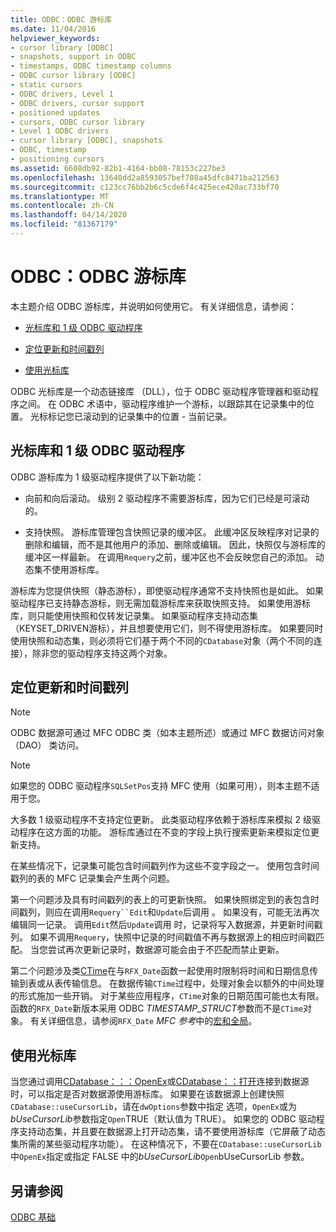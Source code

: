 ```yaml
---
title: ODBC：ODBC 游标库
ms.date: 11/04/2016
helpviewer_keywords:
- cursor library [ODBC]
- snapshots, support in ODBC
- timestamps, ODBC timestamp columns
- ODBC cursor library [ODBC]
- static cursors
- ODBC drivers, Level 1
- ODBC drivers, cursor support
- positioned updates
- cursors, ODBC cursor library
- Level 1 ODBC drivers
- cursor library [ODBC], snapshots
- ODBC, timestamp
- positioning cursors
ms.assetid: 6608db92-82b1-4164-bb08-78153c227be3
ms.openlocfilehash: 13640dd2a8593057bef708a45dfc8471ba212563
ms.sourcegitcommit: c123cc76bb2b6c5cde6f4c425ece420ac733bf70
ms.translationtype: MT
ms.contentlocale: zh-CN
ms.lasthandoff: 04/14/2020
ms.locfileid: "81367179"
---
```

# <a name="odbc-the-odbc-cursor-library"></a>ODBC：ODBC 游标库

本主题介绍 ODBC 游标库，并说明如何使用它。 有关详细信息，请参阅：

- [光标库和 1 级 ODBC 驱动程序](#_core_the_cursor_library_and_level_1_odbc_drivers)

- [定位更新和时间戳列](#_core_positioned_updates_and_timestamp_columns)

- [使用光标库](#_core_using_the_cursor_library)

ODBC 光标库是一个动态链接库 （DLL），位于 ODBC 驱动程序管理器和驱动程序之间。 在 ODBC 术语中，驱动程序维护一个游标，以跟踪其在记录集中的位置。 光标标记您已滚动到的记录集中的位置 - 当前记录。

## <a name="cursor-library-and-level-1-odbc-drivers"></a><a name="_core_the_cursor_library_and_level_1_odbc_drivers"></a>光标库和 1 级 ODBC 驱动程序

ODBC 游标库为 1 级驱动程序提供了以下新功能：

- 向前和向后滚动。 级别 2 驱动程序不需要游标库，因为它们已经是可滚动的。

- 支持快照。 游标库管理包含快照记录的缓冲区。 此缓冲区反映程序对记录的删除和编辑，而不是其他用户的添加、删除或编辑。 因此，快照仅与游标库的缓冲区一样最新。 在调用`Requery`之前，缓冲区也不会反映您自己的添加。 动态集不使用游标库。

游标库为您提供快照（静态游标），即使驱动程序通常不支持快照也是如此。 如果驱动程序已支持静态游标，则无需加载游标库来获取快照支持。 如果使用游标库，则只能使用快照和仅转发记录集。 如果驱动程序支持动态集（KEYSET_DRIVEN游标），并且想要使用它们，则不得使用游标库。 如果要同时使用快照和动态集，则必须将它们基于两个不同的`CDatabase`对象（两个不同的连接），除非您的驱动程序支持这两个对象。

## <a name="positioned-updates-and-timestamp-columns"></a><a name="_core_positioned_updates_and_timestamp_columns"></a>定位更新和时间戳列

> [!NOTE]
> ODBC 数据源可通过 MFC ODBC 类（如本主题所述）或通过 MFC 数据访问对象 （DAO） 类访问。

> [!NOTE]
> 如果您的 ODBC 驱动程序`SQLSetPos`支持 MFC 使用（如果可用），则本主题不适用于您。

大多数 1 级驱动程序不支持定位更新。 此类驱动程序依赖于游标库来模拟 2 级驱动程序在这方面的功能。 游标库通过在不变的字段上执行搜索更新来模拟定位更新支持。

在某些情况下，记录集可能包含时间戳列作为这些不变字段之一。 使用包含时间戳列的表的 MFC 记录集会产生两个问题。

第一个问题涉及具有时间戳列的表上的可更新快照。 如果快照绑定到的表包含时间戳列，则应在调用`Requery``Edit`和`Update`后调用 。 如果没有，可能无法再次编辑同一记录。 调用`Edit`然后`Update`调用 时，记录将写入数据源，并更新时间戳列。 如果不调用`Requery`，快照中记录的时间戳值不再与数据源上的相应时间戳匹配。 当您尝试再次更新记录时，数据源可能会由于不匹配而禁止更新。

第二个问题涉及类[CTime](../../atl-mfc-shared/reference/ctime-class.md)在与`RFX_Date`函数一起使用时限制将时间和日期信息传输到表或从表传输信息。 在数据传输`CTime`过程中，处理对象会以额外的中间处理的形式施加一些开销。 对于某些应用程序，`CTime`对象的日期范围可能也太有限。 函数的`RFX_Date`新版本采用 ODBC *TIMESTAMP_STRUCT*参数而不是`CTime`对象。 有关详细信息，请参阅`RFX_Date` *MFC 参考*中的[宏和全局](../../mfc/reference/mfc-macros-and-globals.md)。

## <a name="using-the-cursor-library"></a><a name="_core_using_the_cursor_library"></a>使用光标库

当您通过调用[CDatabase：：：OpenEx](../../mfc/reference/cdatabase-class.md#openex)或[CDatabase：：打开](../../mfc/reference/cdatabase-class.md#open)连接到数据源时，可以指定是否对数据源使用游标库。 如果要在该数据源上创建快照`CDatabase::useCursorLib`，请在`dwOptions`参数中指定 选项，`OpenEx`或为*bUseCursorLib*参数指定`Open`TRUE（默认值为 TRUE）。 如果您的 ODBC 驱动程序支持动态集，并且要在数据源上打开动态集，请不要使用游标库（它屏蔽了动态集所需的某些驱动程序功能）。 在这种情况下，不要在`CDatabase::useCursorLib`中`OpenEx`指定或指定 FALSE 中的*bUseCursorLib*`Open`bUseCursorLib 参数。

## <a name="see-also"></a>另请参阅

[ODBC 基础](../../data/odbc/odbc-basics.md)
